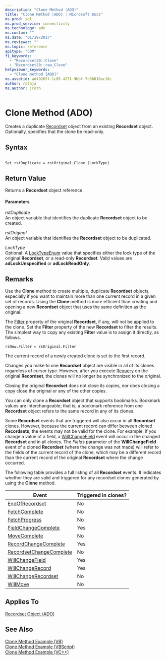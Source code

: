 ```yaml
---
description: "Clone Method (ADO)"
title: "Clone Method (ADO) | Microsoft Docs"
ms.prod: sql
ms.prod_service: connectivity
ms.technology: ado
ms.custom: ""
ms.date: "01/19/2017"
ms.reviewer: ""
ms.topic: reference
apitype: "COM"
f1_keywords: 
  - "Recordset20::Clone"
  - "Recordset20::raw_Clone"
helpviewer_keywords: 
  - "Clone method [ADO]"
ms.assetid: ad49265f-1c05-4271-9bbf-7c00010ac18c
author: rothja
ms.author: jroth
---
```

# Clone Method (ADO)
Creates a duplicate [Recordset](./recordset-object-ado.md) object from an existing **Recordset** object. Optionally, specifies that the clone be read-only.  
  
## Syntax  
  
```  
  
Set rstDuplicate = rstOriginal.Clone (LockType)  
```  
  
## Return Value  
 Returns a **Recordset** object reference.  
  
#### Parameters  
 *rstDuplicate*  
 An object variable that identifies the duplicate **Recordset** object to be created.  
  
 *rstOriginal*  
 An object variable that identifies the **Recordset** object to be duplicated.  
  
 *LockType*  
 Optional. A [LockTypeEnum](./locktypeenum.md) value that specifies either the lock type of the original **Recordset**, or a read-only **Recordset**. Valid values are **adLockUnspecified** or **adLockReadOnly**.  
  
## Remarks  
 Use the **Clone** method to create multiple, duplicate **Recordset** objects, especially if you want to maintain more than one current record in a given set of records. Using the **Clone** method is more efficient than creating and opening a new **Recordset** object that uses the same definition as the original.  
  
 The [Filter](./filter-property.md) property of the original **Recordset**, if any, will not be applied to the clone. Set the **Filter** property of the new **Recordset** to filter the results. The simplest way to copy any existing **Filter** value is to assign it directly, as follows.  
  
```  
rsNew.Filter = rsOriginal.Filter  
```  
  
 The current record of a newly created clone is set to the first record.  
  
 Changes you make to one **Recordset** object are visible in all of its clones regardless of cursor type. However, after you execute [Requery](./requery-method.md) on the original **Recordset**, the clones will no longer be synchronized to the original.  
  
 Closing the original **Recordset** does not close its copies, nor does closing a copy close the original or any of the other copies.  
  
 You can only clone a **Recordset** object that supports bookmarks. Bookmark values are interchangeable; that is, a bookmark reference from one **Recordset** object refers to the same record in any of its clones.  
  
 Some **Recordset** events that are triggered will also occur in all **Recordset** clones. However, because the current record can differ between cloned **Recordsets**, the events may not be valid for the clone. For example, if you change a value of a field, a [WillChangeField](./willchangefield-and-fieldchangecomplete-events-ado.md) event will occur in the changed **Recordset** and in all clones. The *Fields* parameter of the **WillChangeField** event of a cloned **Recordset** (where the change was not made) will refer to the fields of the current record of the clone, which may be a different record than the current record of the original **Recordset** where the change occurred.  
  
 The following table provides a full listing of all **Recordset** events. It indicates whether they are valid and triggered for any recordset clones generated by using the **Clone** method.  
  
|Event|Triggered in clones?|  
|-----------|--------------------------|  
|[EndOfRecordset](./endofrecordset-event-ado.md)|No|  
|[FetchComplete](./fetchcomplete-event-ado.md)|No|  
|[FetchProgress](./fetchprogress-event-ado.md)|No|  
|[FieldChangeComplete](./willchangefield-and-fieldchangecomplete-events-ado.md)|Yes|  
|[MoveComplete](./willmove-and-movecomplete-events-ado.md)|No|  
|[RecordChangeComplete](./willchangerecord-and-recordchangecomplete-events-ado.md)|Yes|  
|[RecordsetChangeComplete](./willchangerecordset-and-recordsetchangecomplete-events-ado.md)|No|  
|[WillChangeField](./willchangefield-and-fieldchangecomplete-events-ado.md)|Yes|  
|[WillChangeRecord](./willchangerecord-and-recordchangecomplete-events-ado.md)|Yes|  
|[WillChangeRecordset](./willchangerecordset-and-recordsetchangecomplete-events-ado.md)|No|  
|[WillMove](./willmove-and-movecomplete-events-ado.md)|No|  
  
## Applies To  
 [Recordset Object (ADO)](./recordset-object-ado.md)  
  
## See Also  
 [Clone Method Example (VB)](./clone-method-example-vb.md)   
 [Clone Method Example (VBScript)](./clone-method-example-vbscript.md)   
 [Clone Method Example (VC++)](./clone-method-example-vc.md)